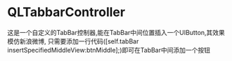 # QLTabbarController
这是一个自定义的TabBar控制器,能在TabBar中间位置插入一个UIButton,其效果模仿新浪微博, 只需要添加一行代码([self.tabBar insertSpecifiedMiddleView:btnMiddle];)即可在TabBar中间添加一个按钮

